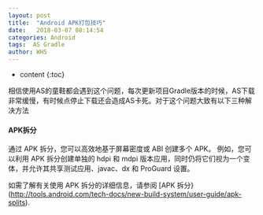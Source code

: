 ```yaml
---
layout: post
title:  "Android APK打包技巧"
date:   2018-03-07 08:14:54
categories: Android
tags:  AS Gradle
author: WHS
---
```


* content
{:toc}

 相信使用AS的童鞋都会遇到这个问题，每次更新项目Gradle版本的时候，AS下载非常缓慢，有时候点停止下载还会造成AS卡死。对于这个问题大致有以下三种解决方法
  





#### APK拆分

通过 APK 拆分，您可以高效地基于屏幕密度或 ABI 创建多个 APK。 例如，您可以利用 APK 拆分创建单独的 hdpi 和 mdpi 版本应用，同时仍将它们视为一个变体，并允许其共享测试应用、javac、dx 和 ProGuard 设置。

如需了解有关使用 APK 拆分的详细信息，请参阅 [APK 拆分}(http://tools.android.com/tech-docs/new-build-system/user-guide/apk-splits).




